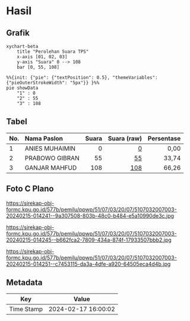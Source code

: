 # Hasil

## Grafik

```mermaid
xychart-beta
    title "Perolehan Suara TPS"
    x-axis [01, 02, 03]
    y-axis "Suara" 0 --> 108
    bar [0, 55, 108]
```

```mermaid
%%{init: {"pie": {"textPosition": 0.5}, "themeVariables": {"pieOuterStrokeWidth": "5px"}} }%%
pie showData
    "1" : 0
    "2" : 55
    "3" : 108
```

## Tabel

| No. | Nama Paslon    | Suara | Suara (raw) | Persentase |
|:--- |:-------------- | -----:| -----------:| ----------:|
| 1   | ANIES MUHAIMIN | 0     | [0][p-1]    | 0,00       |
| 2   | PRABOWO GIBRAN | 55    | [55][p-2]   | 33,74      |
| 3   | GANJAR MAHFUD  | 108   | [108][p-3]  | 66,26      |


[p-1]: https://github.com/gigit-pemilu/pemilu-2024-51-bali/blob/main/pilpres/hitung-suara/sub/51-bali/sub/07-karangasem/sub/03-manggis/sub/2007-ngis/sub/003-tps/sub/paslon-1.txt
[p-2]: https://github.com/gigit-pemilu/pemilu-2024-51-bali/blob/main/pilpres/hitung-suara/sub/51-bali/sub/07-karangasem/sub/03-manggis/sub/2007-ngis/sub/003-tps/sub/paslon-2.txt
[p-3]: https://github.com/gigit-pemilu/pemilu-2024-51-bali/blob/main/pilpres/hitung-suara/sub/51-bali/sub/07-karangasem/sub/03-manggis/sub/2007-ngis/sub/003-tps/sub/paslon-3.txt

## Foto C Plano

https://sirekap-obj-formc.kpu.go.id/577b/pemilu/ppwp/51/07/03/20/07/5107032007003-20240215-014241--9a307508-803b-48c0-b484-e5a10990de3c.jpg

https://sirekap-obj-formc.kpu.go.id/577b/pemilu/ppwp/51/07/03/20/07/5107032007003-20240215-014245--b662fca2-7809-434a-874f-17933507bbb2.jpg

https://sirekap-obj-formc.kpu.go.id/577b/pemilu/ppwp/51/07/03/20/07/5107032007003-20240215-014251--c7453115-da3a-4dfe-a920-64505eca4d4b.jpg


## Metadata

| Key        | Value               |
| ---------- | ------------------- |
| Time Stamp | 2024-02-17 16:00:02 |



